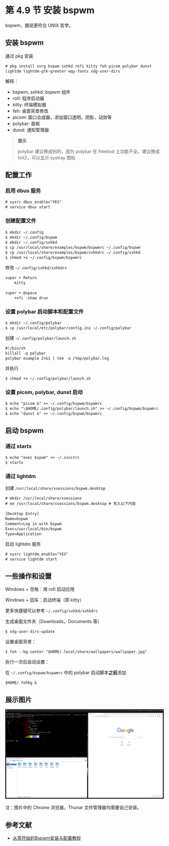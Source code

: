 # 第 4.9 节 安装 bspwm

bspwm，据说更符合 UNIX 哲学。

## 安装 bspwm

通过 pkg 安装

```shell-session
# pkg install xorg bspwm sxhkd rofi kitty feh picom polybar dunst lightdm lightdm-gtk-greeter wqy-fonts xdg-user-dirs
```

解释：


- bspwm, sxhkd: bspwm 组件
- rofi: 程序启动器
- kitty: 终端模拟器
- feh: 桌面背景修改
- picom: 窗口合成器，添加窗口透明，阴影，动效等
- polybar: 面板
- dunst: 通知管理器


>**提示**
>
>polybar 建议换成别的，因为 polybar 在 freebsd 上功能不全。建议换成 tint2，可以显示 systray 图标

## 配置工作

### 启用 dbus 服务

```shell-session
# sysrc dbus_enable="YES"
# service dbus start
```

### 创建配置文件

```shell-session
$ mkdir ~/.config
$ mkdir ~/.config/bspwm
$ mkdir ~/.config/sxhkd
$ cp /usr/local/share/examples/bspwm/bspwmrc ~/.config/bspwm
$ cp /usr/local/share/examples/bspwm/sxhkdrc ~/.config/sxhkd
$ chmod +x ~/.config/bspwm/bspwmrc
```

修改 `~/.config/sxhkd/sxhkdrc`

```
super + Return
    kitty

super + @space
    rofi -show drun
```

### 设置 polybar 启动脚本和配置文件

```shell-session
$ mkdir ~/.config/polybar 
$ cp /usr/local/etc/polybar/config.ini ~/.config/polybar
```

创建 `~/.config/polybar/launch.sh`

```shell
#!/bin/sh
killall -q polybar
polybar example 2>&1 | tee -a /tmp/polybar.log
```

并执行

```shell-session
$ chmod +x ~/.config/polybar/launch.sh
```

### 设置 picom, polybar, dunst 启动

```shell-session
$ echo "picom &" >> ~/.config/bspwm/bspwmrc
$ echo "\$HOME/.config/polybar/launch.sh" >> ~/.config/bspwm/bspwmrc
$ echo "dunst &" >> ~/.config/bspwm/bspwmrc
```

## 启动 bspwm

### 通过 startx

```shell-session
$ echo "exec bspwm" >> ~/.xinitrc
$ startx
```

### 通过 lightdm

创建 `/usr/local/share/xsessions/bspwm.desktop`

```shell-session
# mkdir /usr/local/share/xsessions
# ee /usr/local/share/xsessions/bspwm.desktop # 写入以下内容

[Desktop Entry]
Name=bspwm
Comment=Log in with bspwm
Exec=/usr/local/bin/bspwm
Type=Application
```

启动 lightdm 服务

```shell-session
# sysrc lightdm_enable="YES"
# service lightdm start
```

## 一些操作和设置

Windows + 空格：用 rofi 启动应用

Windows + 回车：启动终端（即 kitty）

更多快捷键可以参考 `~/.config/sxhkd/sxhkdrc`

生成桌面文件夹（Downloads，Documents 等）

```shell-session
$ xdg-user-dirs-update
```

设置桌面背景：

```shell-session
$ feh --bg-center "$HOME/.local/share/wallpapers/wallpaper.jpg"
```

执行一次后自动设置：

在 `~/.config/bspwm/bspwmrc` 中的 polybar 启动脚本**之前**添加

```
$HOME/.fehbg &
```

## 展示图片

![](../.gitbook/assets/bspwm.png)

注：图片中的 Chrome 浏览器，Thunar 文件管理器均需要自己安装。

## 参考文献

* [从零开始的Bspwm安装与配置教程](https://zhuanlan.zhihu.com/p/568211941)
